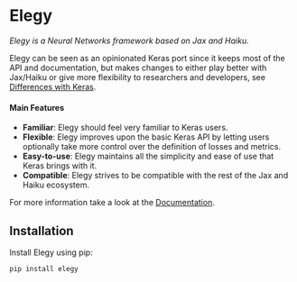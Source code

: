 # Elegy

_Elegy is a Neural Networks framework based on Jax and Haiku._ 

Elegy can be seen as an opinionated Keras port since it keeps most of the API and documentation, but makes changes to either play better with Jax/Haiku or give more flexibility to researchers and developers, see [Differences with Keras](https://poets-ai.github.io/elegy/differences-with-keras).

#### Main Features

* **Familiar**: Elegy should feel very familiar to Keras users.
* **Flexible**: Elegy improves upon the basic Keras API by letting users optionally take more control over the definition of losses and metrics.
* **Easy-to-use**: Elegy maintains all the simplicity and ease of use that Keras brings with it.
* **Compatible**: Elegy strives to be compatible with the rest of the Jax and Haiku ecosystem.

For more information take a look at the [Documentation](https://poets-ai.github.io/elegy).

## Installation

Install Elegy using pip:
```bash
pip install elegy
```